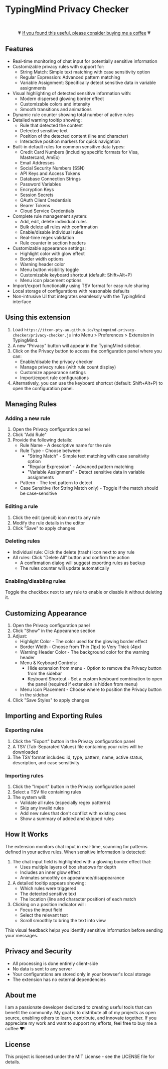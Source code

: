 # TypingMind Privacy Checker

<br/><div align="center">💗 <a href="https://buymeacoffee.com/itcon">If you found this useful, please consider buying me a coffee</a> 💗</div>

## Features

- Real-time monitoring of chat input for potentially sensitive information
- Customizable privacy rules with support for:
  - String Match: Simple text matching with case sensitivity option
  - Regular Expression: Advanced pattern matching
  - Variable Assignment: Specifically detect sensitive data in variable assignments
- Visual highlighting of detected sensitive information with:
  - Modern dispersed glowing border effect
  - Customizable colors and intensity
  - Smooth transitions and animations
- Dynamic rule counter showing total number of active rules
- Detailed warning tooltip showing:
  - Rule that detected the content
  - Detected sensitive text
  - Position of the detected content (line and character)
  - Interactive position markers for quick navigation
- Built-in default rules for common sensitive data types:
  - Credit Card Numbers (including specific formats for Visa, Mastercard, AmEx)
  - Email Addresses
  - Social Security Numbers (SSN)
  - API Keys and Access Tokens
  - Database Connection Strings
  - Password Variables
  - Encryption Keys
  - Session Secrets
  - OAuth Client Credentials
  - Bearer Tokens
  - Cloud Service Credentials
- Complete rule management system:
  - Add, edit, delete individual rules
  - Bulk delete all rules with confirmation
  - Enable/disable individual rules
  - Real-time regex validation
  - Rule counter in section headers
- Customizable appearance settings:
  - Highlight color with glow effect
  - Border width options
  - Warning header color
  - Menu button visibility toggle
  - Customizable keyboard shortcut (default: Shift+Alt+P)
  - Menu icon placement options
- Import/export functionality using TSV format for easy rule sharing
- Local storage of configurations with reasonable defaults
- Non-intrusive UI that integrates seamlessly with the TypingMind interface

## Using this extension

1. Load `https://itcon-pty-au.github.io/typingmind-privacy-checker/privacy-checker.js` into Menu > Preferences > Extension in TypingMind.
2. A new "Privacy" button will appear in the TypingMind sidebar.
3. Click on the Privacy button to access the configuration panel where you can:
   - Enable/disable the privacy checker
   - Manage privacy rules (with rule count display)
   - Customize appearance settings
   - Import/export rule configurations
4. Alternatively, you can use the keyboard shortcut (default: Shift+Alt+P) to open the configuration panel.

## Managing Rules

### Adding a new rule

1. Open the Privacy configuration panel
2. Click "Add Rule"
3. Provide the following details:
   - Rule Name - A descriptive name for the rule
   - Rule Type - Choose between:
     - "String Match" - Simple text matching with case sensitivity option
     - "Regular Expression" - Advanced pattern matching
     - "Variable Assignment" - Detect sensitive data in variable assignments
   - Pattern - The text pattern to detect
   - Case Sensitive (for String Match only) - Toggle if the match should be case-sensitive

### Editing a rule

1. Click the edit (pencil) icon next to any rule
2. Modify the rule details in the editor
3. Click "Save" to apply changes

### Deleting rules

- Individual rule: Click the delete (trash) icon next to any rule
- All rules: Click "Delete All" button and confirm the action
  - A confirmation dialog will suggest exporting rules as backup
  - The rules counter will update automatically

### Enabling/disabling rules

Toggle the checkbox next to any rule to enable or disable it without deleting it.

## Customizing Appearance

1. Open the Privacy configuration panel
2. Click "Show" in the Appearance section
3. Adjust:
   - Highlight Color - The color used for the glowing border effect
   - Border Width - Choose from Thin (1px) to Very Thick (4px)
   - Warning Header Color - The background color for the warning header
   - Menu & Keyboard Controls:
     - Hide extension from menu - Option to remove the Privacy button from the sidebar
     - Keyboard Shortcut - Set a custom keyboard combination to open the panel (required if extension is hidden from menu)
   - Menu Icon Placement - Choose where to position the Privacy button in the sidebar
4. Click "Save Styles" to apply changes

## Importing and Exporting Rules

### Exporting rules

1. Click the "Export" button in the Privacy configuration panel
2. A TSV (Tab-Separated Values) file containing your rules will be downloaded
3. The TSV format includes: id, type, pattern, name, active status, description, and case sensitivity

### Importing rules

1. Click the "Import" button in the Privacy configuration panel
2. Select a TSV file containing rules
3. The system will:
   - Validate all rules (especially regex patterns)
   - Skip any invalid rules
   - Add new rules that don't conflict with existing ones
   - Show a summary of added and skipped rules

## How It Works

The extension monitors chat input in real-time, scanning for patterns defined in your active rules. When sensitive information is detected:

1. The chat input field is highlighted with a glowing border effect that:
   - Uses multiple layers of box shadows for depth
   - Includes an inner glow effect
   - Animates smoothly on appearance/disappearance
2. A detailed tooltip appears showing:
   - Which rules were triggered
   - The detected sensitive text
   - The location (line and character position) of each match
3. Clicking on a position indicator will:
   - Focus the input field
   - Select the relevant text
   - Scroll smoothly to bring the text into view

This visual feedback helps you identify sensitive information before sending your messages.

## Privacy and Security

- All processing is done entirely client-side
- No data is sent to any server
- Your configurations are stored only in your browser's local storage
- The extension has no external dependencies

## About me

I am a passionate developer dedicated to creating useful tools that can benefit the community. My goal is to distribute all of my projects as open source, enabling others to learn, contribute, and innovate together. If you appreciate my work and want to support my efforts, feel free to buy me a coffee ❤️!

## License

This project is licensed under the MIT License - see the LICENSE file for details.

